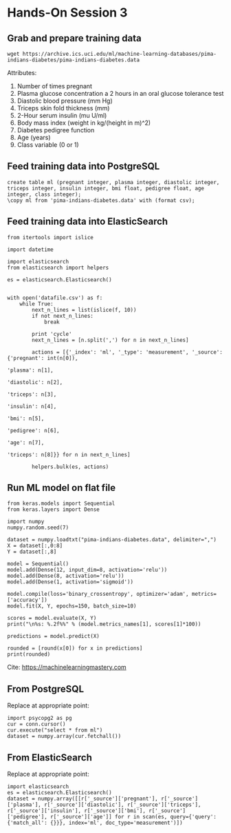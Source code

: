 # Hands-On Session 3

## Grab and prepare training data

```
wget https://archive.ics.uci.edu/ml/machine-learning-databases/pima-indians-diabetes/pima-indians-diabetes.data
```

Attributes:

1. Number of times pregnant
2. Plasma glucose concentration a 2 hours in an oral glucose tolerance test
3. Diastolic blood pressure (mm Hg)
4. Triceps skin fold thickness (mm)
5. 2-Hour serum insulin (mu U/ml)
6. Body mass index (weight in kg/(height in m)^2)
7. Diabetes pedigree function
8. Age (years)
9. Class variable (0 or 1)


## Feed training data into PostgreSQL

```
create table ml (pregnant integer, plasma integer, diastolic integer, triceps integer, insulin integer, bmi float, pedigree float, age integer, class integer);
\copy ml from 'pima-indians-diabetes.data' with (format csv);
```

## Feed training data into ElasticSearch

```
from itertools import islice

import datetime

import elasticsearch
from elasticsearch import helpers

es = elasticsearch.Elasticsearch()


with open('datafile.csv') as f:
    while True:
        next_n_lines = list(islice(f, 10))
        if not next_n_lines:
            break

        print 'cycle'
        next_n_lines = [n.split(',') for n in next_n_lines]

        actions = [{'_index': 'ml', '_type': 'measurement', '_source': {'pregnant': int(n[0]),
		                                                                'plasma': n[1],
                                                                        'diastolic': n[2],
                                                                        'triceps': n[3],
                                                                        'insulin': n[4],
                                                                        'bmi': n[5],
                                                                        'pedigree': n[6],
                                                                        'age': n[7],
																		'triceps': n[8]}} for n in next_n_lines]

        helpers.bulk(es, actions)
```


## Run ML model on flat file

```
from keras.models import Sequential
from keras.layers import Dense

import numpy
numpy.random.seed(7)

dataset = numpy.loadtxt("pima-indians-diabetes.data", delimiter=",")
X = dataset[:,0:8]
Y = dataset[:,8]

model = Sequential()
model.add(Dense(12, input_dim=8, activation='relu'))
model.add(Dense(8, activation='relu'))
model.add(Dense(1, activation='sigmoid'))

model.compile(loss='binary_crossentropy', optimizer='adam', metrics=['accuracy'])
model.fit(X, Y, epochs=150, batch_size=10)

scores = model.evaluate(X, Y)
print("\n%s: %.2f%%" % (model.metrics_names[1], scores[1]*100))

predictions = model.predict(X)

rounded = [round(x[0]) for x in predictions]
print(rounded)
```

Cite: https://machinelearningmastery.com


## From PostgreSQL

Replace at appropriate point:

```
import psycopg2 as pg
cur = conn.cursor()
cur.execute("select * from ml")
dataset = numpy.array(cur.fetchall())
```

## From ElasticSearch

Replace at appropriate point:

```
import elasticsearch
es = elasticsearch.Elasticsearch()
dataset = numpy.array([[r['_source']['pregnant'], r['_source']['plasma'], r['_source']['diastolic'], r['_source']['triceps'], r['_source']['insulin'], r['_source']['bmi'], r['_source']['pedigree'], r['_source']['age']] for r in scan(es, query={'query': {'match_all': {}}}, index='ml', doc_type='measurement')])
```
